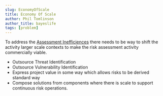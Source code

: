 ```yaml
---
slug: EconomyOfScale
title: Economy Of Scale
author: Phil Tomlinson
author_title: bayeslife
tags: [problem]
---
```


To address the [Assessment Inefficiences](../AssessmentInefficiences) there needs to be way to shift the activity larger scale contexts to make the risk assessment activity commercially viable.

- Outsource Threat Identification
- Outsource Vulnerability Identification
- Express project value in some way which allows risks to be derived standard way
- Compose solutions from components where there is scale to support continuous risk operations.
